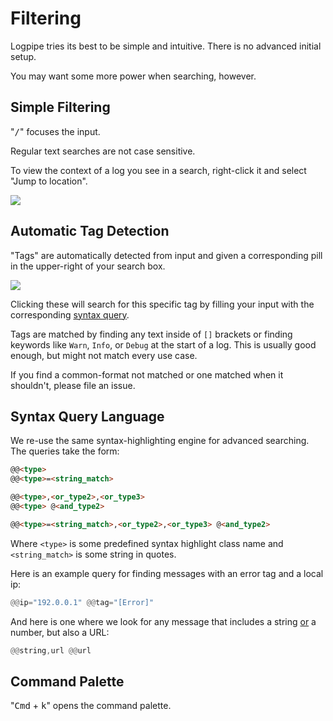 # Filtering

Logpipe tries its best to be simple and intuitive. There is no advanced initial setup.

You may want some more power when searching, however.

## Simple Filtering

"<kbd>/</kbd>" focuses the input.

Regular text searches are not case sensitive.

To view the context of a log you see in a search, right-click it and select "Jump to location".

![](//jump_to_location.webp)

## Automatic Tag Detection

"Tags" are automatically detected from input and given a corresponding pill in the upper-right of your search box.

![](/tags_list.png)

Clicking these will search for this specific tag by filling your input with the corresponding [syntax query](#Syntax-Query-Language).

Tags are matched by finding any text inside of `[]` brackets or finding keywords like `Warn`, `Info`, or `Debug` at the start of a log. This is usually good enough, but might not match every use case. 

If you find a common-format not matched or one matched when it shouldn't, please file an issue.

## Syntax Query Language

We re-use the same syntax-highlighting engine for advanced searching. The queries take the form:

```md
@@<type>
@@<type>=<string_match>

@@<type>,<or_type2>,<or_type3>
@@<type> @<and_type2>

@@<type>=<string_match>,<or_type2>,<or_type3> @<and_type2>
```

Where `<type>` is some predefined syntax highlight class name and `<string_match>` is some string in quotes.

Here is an example query for finding messages with an error tag and a local ip:

```rs
@@ip="192.0.0.1" @@tag="[Error]"
```

And here is one where we look for any message that includes a string <ins>or</ins> a number, but also a URL:
```rs
@@string,url @@url
```

## Command Palette

"<kbd>Cmd</kbd> + <kbd>k</kbd>" opens the command palette.